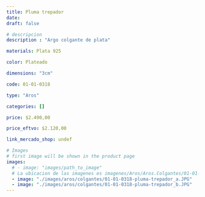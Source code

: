 ```yaml
---
title: Pluma trepador
date: 
draft: false

# descripcion
description : "Argo colgante de plata"

materials: Plata 925

color: Plateado

dimensions: "3cm"

code: 01-01-0318

type: "Aros"

categories: []

price: $2.490,00

price_eftvo: $2.120,00

link_mercado_shop: undef

# Images
# first image will be shown in the product page
images:
  # - image: "images/path_to_image"
  # La ubicacion de las imagenes es imagenes/Aros/Aros.Colgantes/01-01-0318-pluma-trepador
  - image: "./images/aros/colgantes/01-01-0318-pluma-trepador_a.JPG"
  - image: "./images/aros/colgantes/01-01-0318-pluma-trepador_b.JPG"
---
```

